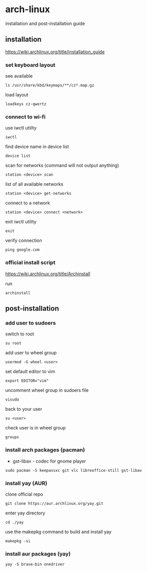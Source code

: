 # arch-linux

installation and post-installation guide

## installation
https://wiki.archlinux.org/title/installation_guide

### set keyboard layout 
see available
```
ls /usr/share/kbd/keymaps/**/cz*.map.gz
```
load layout
```
loadkeys cz-qwertz
```

### connect to wi-fi
use iwctl utility
```
iwctl
```

find device name in device list
```
device list
```

scan for networks (command will not output anything)
```
station <device> scan
```

list of all available networks
```
station <device> get-networks
```

connect to a network
```
station <device> connect <network>
```

exit iwctl utility
```
exit
```

verify connection
```
ping google.com
```

###  official install script
https://wiki.archlinux.org/title/Archinstall

run
```
archinstall
```
## post-installation
### add user to sudoers

switch to root
```
su root
```

add user to wheel group
```
usermod -G wheel <user>
```

set default editor to vim
```
export EDITOR="vim"
```

uncomment wheel group in sudoers file
```
visudo
```

back to your user
```
su <user>
```

check user is in wheel group
```
groups
```

### install arch packages (pacman)
- gst-libav - codec for gnome player
```
sudo pacman -S keepassxc git vlc libreoffice-still gst-libav
```

### install yay (AUR)

clone official repo
```
git clone https://aur.archlinux.org/yay.git
```

enter yay directory
```
cd ./yay
```

use the makepkg command to build and install yay
```
makepkg -si
```

### install aur packages (yay)
```
yay -S brave-bin onedriver
```
